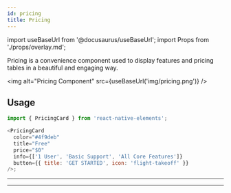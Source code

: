 ```yaml
---
id: pricing
title: Pricing
---
```


import useBaseUrl from '@docusaurus/useBaseUrl';
import Props from './props/overlay.md';

Pricing is a convenience component used to display features and pricing tables
in a beautiful and engaging way.

<img alt="Pricing Component" src={useBaseUrl('img/pricing.png')} />

## Usage

```js
import { PricingCard } from 'react-native-elements';

<PricingCard
  color="#4f9deb"
  title="Free"
  price="$0"
  info={['1 User', 'Basic Support', 'All Core Features']}
  button={{ title: 'GET STARTED', icon: 'flight-takeoff' }}
/>;
```

---

<Props />

---

